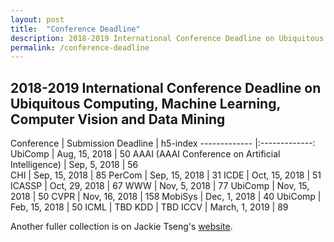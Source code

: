 ```yaml
---
layout: post
title:  "Conference Deadline"
description: 2018-2019 International Conference Deadline on Ubiquitous Computing, Machine Learning, Computer Vision and Data Mining
permalink: /conference-deadline
---
```


## 2018-2019 International Conference Deadline on Ubiquitous Computing, Machine Learning, Computer Vision and Data Mining

Conference | Submission Deadline | h5-index
------------- |:-------------:
UbiComp      | Aug, 15, 2018 | 50
AAAI (AAAI Conference on Artificial Intelligence)      | Sep, 5, 2018 | 56  
CHI | Sep, 15, 2018 | 85
PerCom | Sep, 15, 2018 | 31
ICDE | Oct, 15, 2018 | 51
ICASSP | Oct, 29, 2018 | 67
WWW | Nov, 5, 2018 | 77
UbiComp | Nov, 15, 2018 | 50
CVPR | Nov, 16, 2018 | 158
MobiSys | Dec, 1, 2018 | 40
UbiComp | Feb, 15, 2018 | 50
ICML | TBD 
KDD  | TBD
ICCV | March, 1, 2019 | 89


<!-- 
| Conference | Submission Deadline  |
| ------------- |:-------------:| 
| UbiComp      | Aug, 15, 2018 | 
| AAAI      | Sep, 5, 2018 | 
| CHI | Sep, 15, 2018 | 
| PerCom | Sep, 15, 2018 |  
| ICDE | Oct, 15, 2018 | 
| ICASSP | Oct, 29, 2018 | 
| WWW | Nov, 5, 2018 | 
| UbiComp | Nov, 15, 2018 | 
| CVPR | Nov, 16, 2018 | 
| MobiSys | Dec, 1, 2018 | 
| ICCV | Jan, 1, 2019 | 
| UbiComp | Feb, 15, 2018 | 
| ICML | TBD | 
| KDD  | TBD |  -->

<!--KDD (Knowledge Discovery and Data Mining)-->
<!--ICML (International Conference on Long Beach, California, Machine Learning) June 10 -- June 15, 2019.-->

Another fuller collection is on Jackie Tseng's [website][1]. 

[1]: https://jackietseng.github.io/conference_call_for_paper/2018-2019-conferences.html


